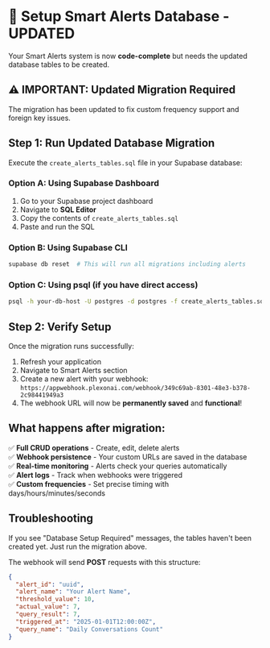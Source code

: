# 🚨 Setup Smart Alerts Database - UPDATED

Your Smart Alerts system is now **code-complete** but needs the updated database tables to be created.

## ⚠️ IMPORTANT: Updated Migration Required
The migration has been updated to fix custom frequency support and foreign key issues.

## Step 1: Run Updated Database Migration

Execute the `create_alerts_tables.sql` file in your Supabase database:

### Option A: Using Supabase Dashboard
1. Go to your Supabase project dashboard
2. Navigate to **SQL Editor**  
3. Copy the contents of `create_alerts_tables.sql`
4. Paste and run the SQL

### Option B: Using Supabase CLI
```bash
supabase db reset  # This will run all migrations including alerts
```

### Option C: Using psql (if you have direct access)
```bash
psql -h your-db-host -U postgres -d postgres -f create_alerts_tables.sql
```

## Step 2: Verify Setup

Once the migration runs successfully:
1. Refresh your application
2. Navigate to Smart Alerts section
3. Create a new alert with your webhook: `https://appwebhook.plexonai.com/webhook/349c69ab-8301-48e3-b378-2c98441949a3`
4. The webhook URL will now be **permanently saved** and **functional**!

## What happens after migration:

✅ **Full CRUD operations** - Create, edit, delete alerts  
✅ **Webhook persistence** - Your custom URLs are saved in the database  
✅ **Real-time monitoring** - Alerts check your queries automatically  
✅ **Alert logs** - Track when webhooks were triggered  
✅ **Custom frequencies** - Set precise timing with days/hours/minutes/seconds  

## Troubleshooting

If you see "Database Setup Required" messages, the tables haven't been created yet. Just run the migration above.

The webhook will send **POST** requests with this structure:
```json
{
  "alert_id": "uuid",
  "alert_name": "Your Alert Name", 
  "threshold_value": 10,
  "actual_value": 7,
  "query_result": 7,
  "triggered_at": "2025-01-01T12:00:00Z",
  "query_name": "Daily Conversations Count"
}
```